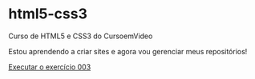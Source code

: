 # html5-css3
 Curso de HTML5 e CSS3 do CursoemVideo

 Estou aprendendo a criar sites e agora vou gerenciar meus repositórios!

 <a href="https://eudevmarcos.github.io/html5-css3/exercicios/ex003">Executar o exercício 003</a>
